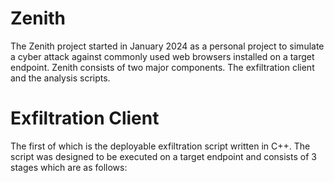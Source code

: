 # Zenith
The Zenith project started in January 2024 as a personal project to simulate a cyber attack against commonly used web browsers installed on a target endpoint. Zenith consists of two major components. The exfiltration client and the analysis scripts.

# Exfiltration Client
The first of which is the deployable exfiltration script written in C++. The script was designed to be executed on a target endpoint and consists of 3 stages which are as follows: 
